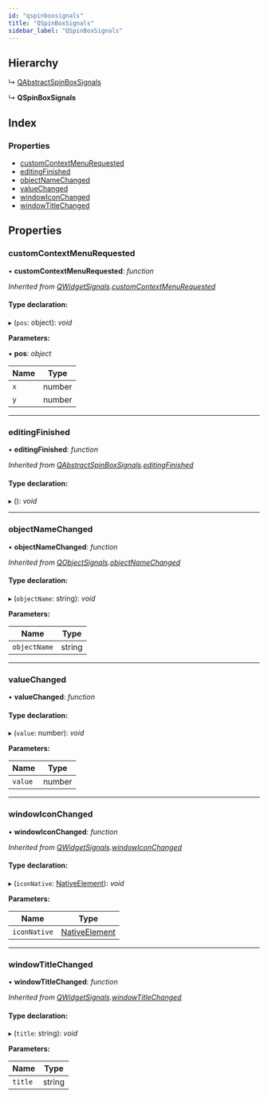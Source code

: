 ```yaml
---
id: "qspinboxsignals"
title: "QSpinBoxSignals"
sidebar_label: "QSpinBoxSignals"
---
```


## Hierarchy

  ↳ [QAbstractSpinBoxSignals](qabstractspinboxsignals.md)

  ↳ **QSpinBoxSignals**

## Index

### Properties

* [customContextMenuRequested](qspinboxsignals.md#customcontextmenurequested)
* [editingFinished](qspinboxsignals.md#editingfinished)
* [objectNameChanged](qspinboxsignals.md#objectnamechanged)
* [valueChanged](qspinboxsignals.md#valuechanged)
* [windowIconChanged](qspinboxsignals.md#windowiconchanged)
* [windowTitleChanged](qspinboxsignals.md#windowtitlechanged)

## Properties

###  customContextMenuRequested

• **customContextMenuRequested**: *function*

*Inherited from [QWidgetSignals](qwidgetsignals.md).[customContextMenuRequested](qwidgetsignals.md#customcontextmenurequested)*

#### Type declaration:

▸ (`pos`: object): *void*

**Parameters:**

▪ **pos**: *object*

Name | Type |
------ | ------ |
`x` | number |
`y` | number |

___

###  editingFinished

• **editingFinished**: *function*

*Inherited from [QAbstractSpinBoxSignals](qabstractspinboxsignals.md).[editingFinished](qabstractspinboxsignals.md#editingfinished)*

#### Type declaration:

▸ (): *void*

___

###  objectNameChanged

• **objectNameChanged**: *function*

*Inherited from [QObjectSignals](qobjectsignals.md).[objectNameChanged](qobjectsignals.md#objectnamechanged)*

#### Type declaration:

▸ (`objectName`: string): *void*

**Parameters:**

Name | Type |
------ | ------ |
`objectName` | string |

___

###  valueChanged

• **valueChanged**: *function*

#### Type declaration:

▸ (`value`: number): *void*

**Parameters:**

Name | Type |
------ | ------ |
`value` | number |

___

###  windowIconChanged

• **windowIconChanged**: *function*

*Inherited from [QWidgetSignals](qwidgetsignals.md).[windowIconChanged](qwidgetsignals.md#windowiconchanged)*

#### Type declaration:

▸ (`iconNative`: [NativeElement](../globals.md#nativeelement)): *void*

**Parameters:**

Name | Type |
------ | ------ |
`iconNative` | [NativeElement](../globals.md#nativeelement) |

___

###  windowTitleChanged

• **windowTitleChanged**: *function*

*Inherited from [QWidgetSignals](qwidgetsignals.md).[windowTitleChanged](qwidgetsignals.md#windowtitlechanged)*

#### Type declaration:

▸ (`title`: string): *void*

**Parameters:**

Name | Type |
------ | ------ |
`title` | string |

